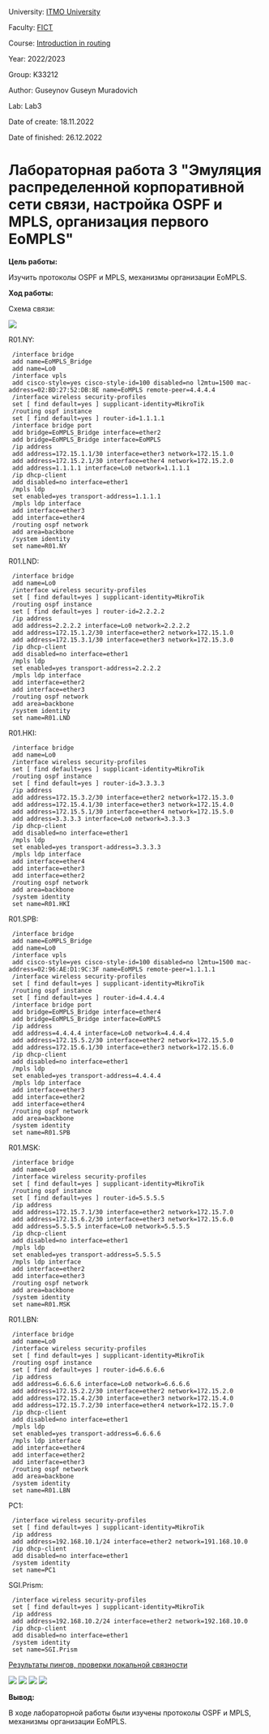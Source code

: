 <p>University: <a href="https://itmo.ru/ru/">ITMO University</a></p>

<p>Faculty: <a href="https://fict.itmo.ru">FICT</a></p>

<p>Course: <a href="https://github.com/itmo-ict-faculty/introduction-in-routing">Introduction in routing</a></p>

<p>Year: 2022/2023</p>

<p>Group: K33212</p>
<p>Author: Guseynov Guseyn Muradovich</p>
<p>Lab: Lab3</p>
<p>Date of create: 18.11.2022</p>
<p>Date of finished: 26.12.2022</p><h1>Лабораторная работа 3 "Эмуляция распределенной корпоративной сети связи, настройка OSPF и MPLS, организация первого EoMPLS"</h1>
<p><b>Цель работы:</b></p>
<p>Изучить протоколы OSPF и MPLS, механизмы организации EoMPLS.</p>

<p><b>Ход работы:</b></p>
<p>Схема связи:</p>
<img src="lab3.png">

<p>R01.NY:</p>

     /interface bridge
     add name=EoMPLS_Bridge
     add name=Lo0
     /interface vpls
     add cisco-style=yes cisco-style-id=100 disabled=no l2mtu=1500 mac-address=02:BD:27:52:DB:8E name=EoMPLS remote-peer=4.4.4.4
     /interface wireless security-profiles
     set [ find default=yes ] supplicant-identity=MikroTik
     /routing ospf instance
     set [ find default=yes ] router-id=1.1.1.1
     /interface bridge port
     add bridge=EoMPLS_Bridge interface=ether2
     add bridge=EoMPLS_Bridge interface=EoMPLS
     /ip address
     add address=172.15.1.1/30 interface=ether3 network=172.15.1.0
     add address=172.15.2.1/30 interface=ether4 network=172.15.2.0
     add address=1.1.1.1 interface=Lo0 network=1.1.1.1
     /ip dhcp-client
     add disabled=no interface=ether1
     /mpls ldp
     set enabled=yes transport-address=1.1.1.1
     /mpls ldp interface
     add interface=ether3
     add interface=ether4
     /routing ospf network
     add area=backbone
     /system identity
     set name=R01.NY
    
<p>R01.LND:</p>

     /interface bridge
     add name=Lo0
     /interface wireless security-profiles
     set [ find default=yes ] supplicant-identity=MikroTik
     /routing ospf instance
     set [ find default=yes ] router-id=2.2.2.2
     /ip address
     add address=2.2.2.2 interface=Lo0 network=2.2.2.2
     add address=172.15.1.2/30 interface=ether2 network=172.15.1.0
     add address=172.15.3.1/30 interface=ether3 network=172.15.3.0
     /ip dhcp-client
     add disabled=no interface=ether1
     /mpls ldp
     set enabled=yes transport-address=2.2.2.2
     /mpls ldp interface
     add interface=ether2
     add interface=ether3
     /routing ospf network
     add area=backbone
     /system identity
     set name=R01.LND
     
<p>R01.HKI:</p>

     /interface bridge
     add name=Lo0
     /interface wireless security-profiles
     set [ find default=yes ] supplicant-identity=MikroTik
     /routing ospf instance
     set [ find default=yes ] router-id=3.3.3.3
     /ip address
     add address=172.15.3.2/30 interface=ether2 network=172.15.3.0
     add address=172.15.4.1/30 interface=ether3 network=172.15.4.0
     add address=172.15.5.1/30 interface=ether4 network=172.15.5.0
     add address=3.3.3.3 interface=Lo0 network=3.3.3.3
     /ip dhcp-client
     add disabled=no interface=ether1
     /mpls ldp
     set enabled=yes transport-address=3.3.3.3
     /mpls ldp interface
     add interface=ether4
     add interface=ether3
     add interface=ether2
     /routing ospf network
     add area=backbone
     /system identity
     set name=R01.HKI

<p>R01.SPB:</p>

     /interface bridge
     add name=EoMPLS_Bridge
     add name=Lo0
     /interface vpls
     add cisco-style=yes cisco-style-id=100 disabled=no l2mtu=1500 mac-address=02:96:AE:D1:9C:3F name=EoMPLS remote-peer=1.1.1.1
     /interface wireless security-profiles
     set [ find default=yes ] supplicant-identity=MikroTik
     /routing ospf instance
     set [ find default=yes ] router-id=4.4.4.4
     /interface bridge port
     add bridge=EoMPLS_Bridge interface=ether4
     add bridge=EoMPLS_Bridge interface=EoMPLS
     /ip address
     add address=4.4.4.4 interface=Lo0 network=4.4.4.4
     add address=172.15.5.2/30 interface=ether2 network=172.15.5.0
     add address=172.15.6.1/30 interface=ether3 network=172.15.6.0
     /ip dhcp-client
     add disabled=no interface=ether1
     /mpls ldp
     set enabled=yes transport-address=4.4.4.4
     /mpls ldp interface
     add interface=ether3
     add interface=ether2
     add interface=ether4
     /routing ospf network
     add area=backbone
     /system identity
     set name=R01.SPB
     
<p>R01.MSK:</p>

     /interface bridge
     add name=Lo0
     /interface wireless security-profiles
     set [ find default=yes ] supplicant-identity=MikroTik
     /routing ospf instance
     set [ find default=yes ] router-id=5.5.5.5
     /ip address
     add address=172.15.7.1/30 interface=ether2 network=172.15.7.0
     add address=172.15.6.2/30 interface=ether3 network=172.15.6.0
     add address=5.5.5.5 interface=Lo0 network=5.5.5.5
     /ip dhcp-client
     add disabled=no interface=ether1
     /mpls ldp
     set enabled=yes transport-address=5.5.5.5
     /mpls ldp interface
     add interface=ether2
     add interface=ether3
     /routing ospf network
     add area=backbone
     /system identity
     set name=R01.MSK
     
<p>R01.LBN:</p>

     /interface bridge
     add name=Lo0
     /interface wireless security-profiles
     set [ find default=yes ] supplicant-identity=MikroTik
     /routing ospf instance
     set [ find default=yes ] router-id=6.6.6.6
     /ip address
     add address=6.6.6.6 interface=Lo0 network=6.6.6.6
     add address=172.15.2.2/30 interface=ether2 network=172.15.2.0
     add address=172.15.4.2/30 interface=ether3 network=172.15.4.0
     add address=172.15.7.2/30 interface=ether4 network=172.15.7.0
     /ip dhcp-client
     add disabled=no interface=ether1
     /mpls ldp
     set enabled=yes transport-address=6.6.6.6
     /mpls ldp interface
     add interface=ether4
     add interface=ether2
     add interface=ether3
     /routing ospf network
     add area=backbone
     /system identity
     set name=R01.LBN
     
<p>PC1:</p>

     /interface wireless security-profiles
     set [ find default=yes ] supplicant-identity=MikroTik
     /ip address
     add address=192.168.10.1/24 interface=ether2 network=191.168.10.0
     /ip dhcp-client
     add disabled=no interface=ether1
     /system identity
     set name=PC1
     
<p>SGI.Prism:</p>
     
     /interface wireless security-profiles
     set [ find default=yes ] supplicant-identity=MikroTik
     /ip address
     add address=192.168.10.2/24 interface=ether2 network=192.168.10.0
     /ip dhcp-client
     add disabled=no interface=ether1
     /system identity
     set name=SGI.Prism
     
     
<p><ins>Результаты пингов, проверки локальной связности</ins></p>
<img src="ping.png">
<img src="ping2.png">
<img src="mpls.png">
<img src="mpls2.png">
<p><b>Вывод:</b></p>
<p>В ходе лабораторной работы были изучены протоколы OSPF и MPLS, механизмы организации EoMPLS.</p>

